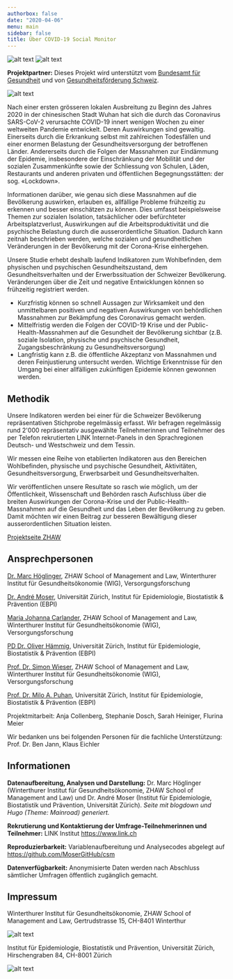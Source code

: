 ```yaml
---
authorbox: false
date: "2020-04-06"
menu: main
sidebar: false
title: Über COVID-19 Social Monitor
---
```


![alt text](/static/img/logo_ZHAW.jpg)
![alt text](/static/img/logo_UZH.jpeg)

**Projektpartner:** Dieses Projekt wird unterstützt vom [Bundesamt für Gesundheit](https://www.bag.admin.ch/bag/de/home.html) und von [Gesundheitsförderung Schweiz](https://promotionsante.ch).

![alt text](/static/img/logo_GFCH.jpg)

Nach einer ersten grösseren lokalen Ausbreitung zu Beginn des Jahres 2020 in der chinesischen Stadt Wuhan hat sich die durch das Coronavirus SARS-CoV-2 verursachte COVID-19 innert wenigen Wochen zu einer weltweiten Pandemie entwickelt. Deren Auswirkungen sind gewaltig. Einerseits durch die Erkrankung selbst mit zahlreichen Todesfällen und einer enormen Belastung der Gesundheitsversorgung der betroffenen Länder. Andererseits durch die Folgen der Massnahmen zur Eindämmung der Epidemie, insbesondere der Einschränkung der Mobilität und der sozialen Zusammenkünfte sowie der Schliessung von Schulen, Läden, Restaurants und anderen privaten und öffentlichen Begegnungsstätten: der sog. «Lockdown».

Informationen darüber, wie genau sich diese Massnahmen auf die Bevölkerung auswirken, erlauben es, allfällige Probleme frühzeitig zu erkennen und besser einschätzen zu können. Dies umfasst beispielsweise Themen zur sozialen Isolation, tatsächlicher oder befürchteter Arbeitsplatzverlust, Auswirkungen auf die Arbeitsproduktivität und die psychische Belastung durch die ausserordentliche Situation. Dadurch kann zeitnah beschrieben werden, welche sozialen und gesundheitlichen Veränderungen in der Bevölkerung mit der Corona-Krise einhergehen.

Unsere Studie erhebt deshalb laufend Indikatoren zum Wohlbefinden, dem physischen und psychischen Gesundheitszustand, dem Gesundheitsverhalten und der Erwerbssituation der Schweizer Bevölkerung. Veränderungen über die Zeit und negative Entwicklungen können so frühzeitig registriert werden.

- Kurzfristig können so schnell Aussagen zur Wirksamkeit und den unmittelbaren positiven und negativen Auswirkungen von behördlichen Massnahmen zur Bekämpfung des Coronavirus gemacht werden.
- Mittelfristig werden die Folgen der COVID-19 Krise und der Public-Health-Massnahmen auf die Gesundheit der Bevölkerung sichtbar (z.B. soziale Isolation, physische und psychische Gesundheit, Zugangsbeschränkung zu Gesundheitsversorgung)
- Langfristig kann z.B. die öffentliche Akzeptanz von Massnahmen und deren Feinjustierung untersucht werden. Wichtige Erkenntnisse für den Umgang bei einer allfälligen zukünftigen Epidemie können gewonnen werden.

## Methodik

Unsere Indikatoren werden bei einer für die Schweizer Bevölkerung repräsentativen Stichprobe regelmässig erfasst. Wir befragen regelmässig rund 2'000 repräsentativ ausgewählte Teilnehmerinnen und Teilnehmer des per Telefon rekrutierten LINK Internet-Panels in den Sprachregionen Deutsch- und Westschweiz und dem Tessin.

Wir messen eine Reihe von etablierten Indikatoren aus den Bereichen Wohlbefinden, physische und psychische Gesundheit, Aktivitäten, Gesundheitsversorgung, Erwerbsarbeit und Gesundheitsverhalten.

Wir veröffentlichen unsere Resultate so rasch wie möglich, um der Öffentlichkeit, Wissenschaft und Behörden rasch Aufschluss über die breiten Auswirkungen der Corona-Krise und der Public-Health-Massnahmen auf die Gesundheit und das Leben der Bevölkerung zu geben. Damit möchten wir einen Beitrag zur besseren Bewältigung dieser ausserordentlichen Situation leisten.

[Projektseite ZHAW](https://www.zhaw.ch/de/sml/institute-zentren/wig/projekte/covid-19-social-monitor/)

## Ansprechpersonen

[Dr. Marc Höglinger](https://www.zhaw.ch/de/ueber-uns/person/hoeg/), ZHAW School of Management and Law, Winterthurer Institut für Gesundheitsökonomie (WIG), Versorgungsforschung

[Dr. André Moser](https://www.ebpi.uzh.ch/en/aboutus/departments/epidemiology/cde/teamcde/moser_andre.html), Universität Zürich, Institut für Epidemiologie, Biostatistik & Prävention (EBPI)

[Maria Johanna Carlander](https://www.zhaw.ch/de/ueber-uns/person/cara/), ZHAW School of Management and Law, Winterthurer Institut für Gesundheitsökonomie (WIG), Versorgungsforschung

[PD Dr. Oliver Hämmig](https://www.ebpi.uzh.ch/en/aboutus/departments/epidemiology/cde/groupleaderscde/haemmig.html), Universität Zürich, Institut für Epidemiologie, Biostatistik & Prävention (EBPI)

[Prof. Dr. Simon Wieser](https://www.zhaw.ch/de/ueber-uns/person/wiso/), ZHAW School of Management and Law, Winterthurer Institut für Gesundheitsökonomie (WIG), Versorgungsforschung

[Prof. Dr. Milo A. Puhan](https://www.ebpi.uzh.ch/de/aboutus/director.html), Universität Zürich, Institut für Epidemiologie, Biostatistik & Prävention (EBPI)

Projektmitarbeit: Anja Collenberg, Stephanie Dosch, Sarah Heiniger, Flurina Meier

Wir bedanken uns bei folgenden Personen für die fachliche Unterstützung: Prof. Dr. Ben Jann, Klaus Eichler

## Informationen

**Datenaufbereitung, Analysen und Darstellung:** Dr. Marc Höglinger (Winterthurer Institut für Gesundheitsökonomie, ZHAW School of Management and Law) und Dr. André Moser (Institut für Epidemiologie, Biostatistik und Prävention, Universität Zürich). *Seite mit blogdown und Hugo (Theme: Mainroad) generiert.*

**Rekrutierung und Kontaktierung der Umfrage-Teilnehmerinnen und Teilnehmer:** LINK Institut https://www.link.ch

**Reproduzierbarkeit:** Variablenaufbereitung und Analysecodes abgelegt auf https://github.com/MoserGitHub/csm

**Datenverfügbarkeit:** Anonymisierte Daten werden nach Abschluss sämtlicher Umfragen öffentlich zugänglich gemacht.

## Impressum

Winterthurer Institut für Gesundheitsökonomie, ZHAW School of Management and Law,
Gertrudstrasse 15,
CH-8401 Winterthur

![alt text](/static/img/logo_ZHAW.jpg)

Institut für Epidemiologie, Biostatistik und Prävention,
Universität Zürich,
Hirschengraben 84,
CH-8001 Zürich

![alt text](/static/img/logo_UZH.jpeg)